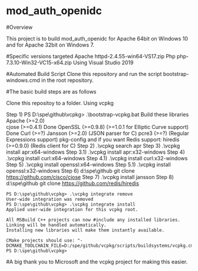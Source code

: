 
mod_auth_openidc
================

#Overview

This project is to build mod_auth_openidc for Apache  64bit on Windows 10 and for Apache 32bit on Windows 7.

#Specific versions targeted
Apache	httpd-2.4.55-win64-VS17.zip
Php		php-7.3.10-Win32-VC15-x64.zip
Using Visual Studio 2019

#Automated Build Script
Clone this repository and run the script bootstrap-windows.cmd in the root repository.

#The basic build steps are as follows

Clone this repositoy to a folder.
Using vcpkg 

Step 1) PS D:\spe\github\vcpkg> .\bootstrap-vcpkg.bat
	Build these libraries
		Apache (>=2.0)	
		cjose (>=0.4.1)
		Done OpenSSL (>=0.9.8) (>=1.0.1 for Elliptic Curve support)
		Done Curl (>=?)
		Jansson (>=2.0) (JSON parser for C)
		pcre3 (>=?) (Regular Expressions support)
		pkg-config
		and if you want Redis support:
		hiredis (>=0.9.0) (Redis client for C)
Step 2)   .\vcpkg search apr
Step 3)   .\vcpkg install apr:x64-windows
Step 3.1) .\vcpkg install apr:x32-windows
Step 4)   .\vcpkg install curl:x64-windows
Step 4.1) .\vcpkg install curl:x32-windows
Step 5)   .\vcpkg install openssl:x64-windows
Step 5.1) .\vcpkg install openssl:x32-windows
Step 6) d:\spe\github git clone https://github.com/cisco/cjose
Step 7) .\vcpkg install jansson
Step 8) d:\spe\github git clone https://github.com/redis/hiredis

	PS D:\spe\github\vcpkg> .\vcpkg integrate remove
	User-wide integration was removed
	PS D:\spe\github\vcpkg> .\vcpkg integrate install
	Applied user-wide integration for this vcpkg root.
	
	All MSBuild C++ projects can now #include any installed libraries.
	Linking will be handled automatically.
	Installing new libraries will make them instantly available.
	
	CMake projects should use: "-DCMAKE_TOOLCHAIN_FILE=D:/spe/github/vcpkg/scripts/buildsystems/vcpkg.cmake"
	PS D:\spe\github\vcpkg>




#A big thank you to Microsoft and the vcpkg project for making this easier.